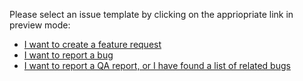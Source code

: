 Please select an issue template by clicking on the appriopriate link in preview mode:
- [I want to create a feature request](?template=features.md)
- [I want to report a bug](?template=bugs.md)
- [I want to report a QA report, or I have found a list of related bugs](?template=bugsList.md)

